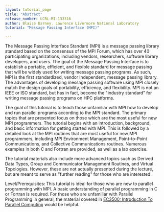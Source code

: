 ```yaml
---
layout: tutorial_page
title: "Abstract"
release_number: UCRL-MI-133316
author: Blaise Barney, Lawrence Livermore National Laboratory
tutorial: "Message Passing Interface (MPI)"

---
```


The Message Passing Interface Standard (MPI) is a message passing library standard based on the consensus of the MPI Forum, which has over 40 participating organizations, including vendors, researchers, software library developers, and users. The goal of the Message Passing Interface is to establish a portable, efficient, and flexible standard for message passing that will be widely used for writing message passing programs. As such, MPI is the first standardized, vendor independent, message passing library. The advantages of developing message passing software using MPI closely match the design goals of portability, efficiency, and flexibility. MPI is not an IEEE or ISO standard, but has in fact, become the "industry standard" for writing message passing programs on HPC platforms.

The goal of this tutorial is to teach those unfamiliar with MPI how to develop and run parallel programs according to the MPI standard. The primary topics that are presented focus on those which are the most useful for new MPI programmers. The tutorial begins with an introduction, background, and basic information for getting started with MPI. This is followed by a detailed look at the MPI routines that are most useful for new MPI programmers, including MPI Environment Management, Point-to-Point Communications, and Collective Communications routines. Numerous examples in both C and Fortran are provided, as well as a lab exercise.

The tutorial materials also include more advanced topics such as Derived Data Types, Group and Communicator Management Routines, and Virtual Topologies. However, these are not actually presented during the lecture, but are meant to serve as "further reading" for those who are interested.

Level/Prerequisites: This tutorial is ideal for those who are new to parallel programming with MPI. A basic understanding of parallel programming in C or Fortran is required. For those who are unfamiliar with Parallel Programming in general, the material covered in [EC3500: Introduction To Parallel Computing](https://hpc.llnl.gov/training/tutorials/introduction-parallel-computing-tutorial) would be helpful.
